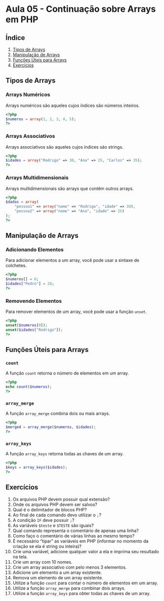 # Aula 05 - Continuação sobre Arrays em PHP

## Índice
1. [Tipos de Arrays](#tipos-de-arrays)
2. [Manipulação de Arrays](#manipulação-de-arrays)
3. [Funções Úteis para Arrays](#funções-úteis-para-arrays)
4. [Exercícios](#exercícios)

## Tipos de Arrays
### Arrays Numéricos
Arrays numéricos são aqueles cujos índices são números inteiros.
```php
<?php
$numeros = array(1, 2, 3, 4, 5);
?>
```

### Arrays Associativos
Arrays associativos são aqueles cujos índices são strings.
```php
<?php
$idades = array("Rodrigo" => 30, "Ana" => 25, "Carlos" => 35);
?>
```

### Arrays Multidimensionais
Arrays multidimensionais são arrays que contêm outros arrays.
```php
<?php
$dados = array(
    "pessoa1" => array("nome" => "Rodrigo", "idade" => 30),
    "pessoa2" => array("nome" => "Ana", "idade" => 25)
);
?>
```

## Manipulação de Arrays
### Adicionando Elementos
Para adicionar elementos a um array, você pode usar a sintaxe de colchetes.
```php
<?php
$numeros[] = 6;
$idades["Pedro"] = 28;
?>
```

### Removendo Elementos
Para remover elementos de um array, você pode usar a função `unset`.
```php
<?php
unset($numeros[0]);
unset($idades["Rodrigo"]);
?>
```

## Funções Úteis para Arrays
### `count`
A função `count` retorna o número de elementos em um array.
```php
<?php
echo count($numeros);
?>
```

### `array_merge`
A função `array_merge` combina dois ou mais arrays.
```php
<?php
$merged = array_merge($numeros, $idades);
?>
```

### `array_keys`
A função `array_keys` retorna todas as chaves de um array.
```php
<?php
$keys = array_keys($idades);
?>
```

## Exercícios
1. Os arquivos PHP devem possuir qual extensão?
2. Onde os arquivos PHP devem ser salvos?
3. Qual é o delimitador de blocos PHP?
4. Ao final de cada comando devo utilizar o `;`?
5. A condição `IF` deve possuir `;`?
6. As variáveis `$teste` e `$TESTE` são iguais?
7. Qual comando representa o comentário de apenas uma linha?
8. Como faço o comentário de várias linhas ao mesmo tempo?
9. É necessário “tipar” as variáveis em PHP (informar no momento da criação se ela é string ou inteira)?
10. Crie uma variável, adicione qualquer valor a ela e imprima seu resultado na tela.
11. Crie um array com 10 nomes.
12. Crie um array associativo com pelo menos 3 elementos.
13. Adicione um elemento a um array existente.
14. Remova um elemento de um array existente.
15. Utilize a função `count` para contar o número de elementos em um array.
16. Utilize a função `array_merge` para combinar dois arrays.
17. Utilize a função `array_keys` para obter todas as chaves de um array.
